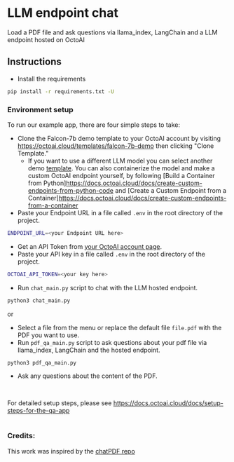 # LLM endpoint chat

Load a PDF file and ask questions via llama_index, LangChain and a LLM endpoint hosted on OctoAI

## Instructions

- Install the requirements

```bash
pip install -r requirements.txt -U
```
### Environment setup

To run our example app, there are four simple steps to take:

- Clone the Falcon-7b demo template to your OctoAI account by visiting <https://octoai.cloud/templates/falcon-7b-demo> then clicking "Clone Template." 
   - If you want to use a different LLM model you can select another demo [template](https://octoai.cloud/templates). You can also containerize the model and make a custom OctoAI endpoint yourself, by following [Build a Container from Python]<https://docs.octoai.cloud/docs/create-custom-endpoints-from-python-code> and [Create a Custom Endpoint from a Container]<https://docs.octoai.cloud/docs/create-custom-endpoints-from-a-container>
-  Paste your Endpoint URL in a file called `.env` in the root directory of the project.

```bash
ENDPOINT_URL=<your Endpoint URL here>
```

- Get an API Token from [your OctoAI account page](https://octoai.cloud/settings).
- Paste your API key in a file called `.env` in the root directory of the project.

```bash
OCTOAI_API_TOKEN=<your key here>
```

- Run `chat_main.py` script to chat with the LLM hosted endpoint.
```bash
python3 chat_main.py
```

or 
- Select a file from the menu or replace the default file `file.pdf` with the PDF you want to use.
- Run `pdf_qa_main.py` script to ask questions about your pdf file via llama_index, LangChain and the hosted endpoint.
```
python3 pdf_qa_main.py
```
- Ask any questions about the content of the PDF. 
<br>


For detailed setup steps, please see https://docs.octoai.cloud/docs/setup-steps-for-the-qa-app
<br>
<br>


### Credits:
This work was inspired by the [chatPDF repo](https://github.com/gabacode/chatPDF)
